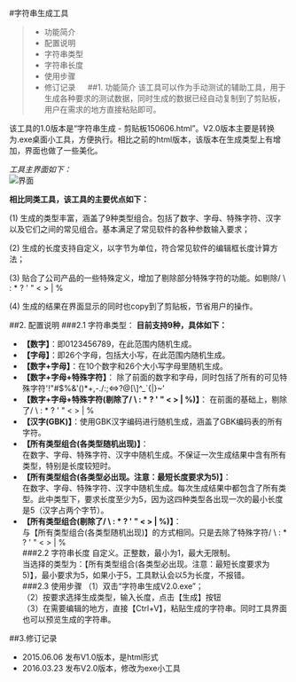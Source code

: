 #字符串生成工具
>- 功能简介
>- 配置说明
>- 字符串类型
>- 字符串长度
>- 使用步骤
>- 修订记录
 
##1. 功能简介
该工具可以作为手动测试的辅助工具，用于生成各种要求的测试数据，同时生成的数据已经自动复制到了剪贴板，用户在需求的地方直接粘贴即可。

该工具的1.0版本是“字符串生成 - 剪贴板150606.html”。V2.0版本主要是转换为.exe桌面小工具，方便执行。相比之前的html版本，该版本在生成类型上有增加，界面也做了一些美化。  

*工具主界面如下：*  
![界面](https://i.imgur.com/VYDPgVK.jpg)
 
**相比同类工具，该工具的主要优点如下：**  

(1)	生成的类型丰富，涵盖了9种类型组合。包括了数字、字母、特殊字符、汉字以及它们之间的常见组合。基本满足了常见软件的各种参数输入要求；  

(2)	生成的长度支持自定义，以字节为单位，符合常见软件的编辑框长度计算方法；  

(3)	贴合了公司产品的一些特殊定义，增加了剔除部分特殊字符的功能。如剔除/ \\ : * ? \' \" < > | %  

(4)	生成的结果在界面显示的同时也copy到了剪贴板，节省用户的操作。  

##2. 配置说明
###2.1	字符串类型：
**目前支持9种，具体如下：**  

- **【数字】**：即0123456789，在此范围内随机生成。  
- **【字母】**：即26个字母，包括大小写，在此范围内随机生成。  
- **【数字+字母】**：在10个数字和26个大小写字母里随机生成。  
- **【数字+字母+特殊字符】**： 除了前面的数字和字母，同时包括了所有的可见特殊字符'!"#$%&\'()*+,-./:;<=>?@[\\]^_`{|}~'  
- **【数字+字母+特殊字符(剔除了/ \\ : * ? \' \" < > | %)】**： 在前面的基础上，剔除了/ \\ : * ? \' \" < > | %  
- **【汉字(GBK)】**：使用GBK汉字编码进行随机生成，涵盖了GBK编码表的所有字符。  
- **【所有类型组合(各类型随机出现)】**：  
  在数字、字母、特殊字符、汉字中随机生成。不保证一次生成结果中含有所有类型，特别是长度较短时。  
- **【所有类型组合(各类型必出现。注意：最短长度要求为5)】**：  
  在数字、字母、特殊字符、汉字中随机生成。每次生成结果中都包含了所有类型。此中类型下，要求长度至少为5，因为这四种类型各出现一次的最小长度是5（汉字占两个字节）。  
- **【所有类型组合(剔除了/ \\ : * ? \' \" < > | %)】**：  
  与【所有类型组合(各类型随机出现)】的方式相同。只是去除了特殊字符/ \\ : * ? \' \" < > | %  
###2.2 字符串长度
自定义。正整数，最小为1，最大无限制。   
当选择的类型为：【所有类型组合(各类型必出现。注意：最短长度要求为5)】，最小要求为5，如果小于5，工具默认会以5为长度，不报错。  
###2.3	使用步骤
（1）双击“字符串生成V2.0.exe”；  
（2）按要求选择生成类型，输入长度，点击【生成】按钮  
（3）在需要编辑的地方，直接【Ctrl+V】，粘贴生成的字符串。同时工具界面也可以预览生成的字符串。  

##3.修订记录
* 2015.06.06 发布V1.0版本，是html形式
* 2016.03.23 发布V2.0版本，修改为exe小工具


